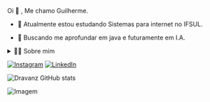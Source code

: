 <!--título-->


<!-- Presentation -->
<p>
    Oi 👋 , Me chamo Guilherme.

  - 🌱 Atualmente estou estudando Sistemas para internet no IFSUL.

  - 🔭 Buscando me aprofundar em java e futuramente em I.A.
</p>

<!-- Dropdown -->
<details>
  <summary>👨‍💻 Sobre mim</summary>

  - 💬 Tenho 22 anos, atualmente morando em Pelotas-RS. Estou aprendendo inglês e pretendendo aprender java.
</details>

<!-- Links -->
[![Instagram](https://img.shields.io/badge/Instagram-E4405F?style=for-the-badge&logo=instagram&logoColor=white)](https://www.instagram.com/guilherme_hmd/)
[![LinkedIn](https://img.shields.io/badge/LinkedIn-0077B5?style=for-the-badge&logo=linkedin&logoColor=white)](https://www.linkedin.com/in/guilherme-dravanz/)

<!-- GithubStats -->
![Dravanz GitHub stats](https://github-readme-stats.vercel.app/api?username=dravanz&show_icons=true&theme=gotham)


<!-- GIF -->
<p align="left">
  <img align="center" src="https://github.com/VariableBee/VariableBee/assets/77739311/4e9f41af-6b57-49a7-b15a-74322e96b4d7" alt="Imagem">
</p>
